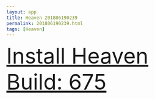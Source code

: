 ```yaml
---
layout: app
title: Heaven 201806190239
permalink: 201806190239.html
tags: [Heaven]
---
```

<div class="pure-g">
    <div class="pure-u-1-1" style="font-size: 4em">
        <a class="pure-button-primary" href="itms-services://?action=download-manifest&url=https%3A%2F%2Flitsungyisigono.github.io%2FTestScript%2Fmanifests%2F201806190239.plist"><i class="fa fa-download" aria-hidden="true"></i>Install Heaven Build: 675</a>
    </div>
</div>